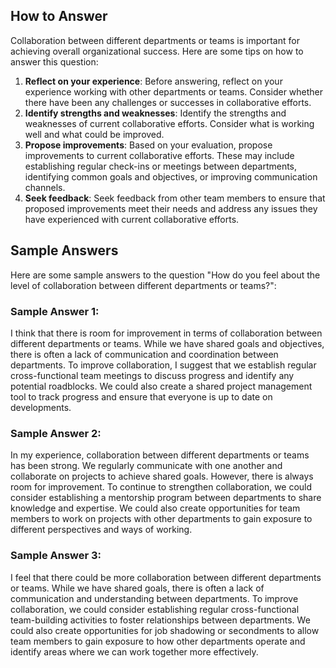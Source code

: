 

How to Answer
-------------

Collaboration between different departments or teams is important for achieving overall organizational success. Here are some tips on how to answer this question:

1. **Reflect on your experience**: Before answering, reflect on your experience working with other departments or teams. Consider whether there have been any challenges or successes in collaborative efforts.
2. **Identify strengths and weaknesses**: Identify the strengths and weaknesses of current collaborative efforts. Consider what is working well and what could be improved.
3. **Propose improvements**: Based on your evaluation, propose improvements to current collaborative efforts. These may include establishing regular check-ins or meetings between departments, identifying common goals and objectives, or improving communication channels.
4. **Seek feedback**: Seek feedback from other team members to ensure that proposed improvements meet their needs and address any issues they have experienced with current collaborative efforts.

Sample Answers
--------------

Here are some sample answers to the question "How do you feel about the level of collaboration between different departments or teams?":

### Sample Answer 1:

I think that there is room for improvement in terms of collaboration between different departments or teams. While we have shared goals and objectives, there is often a lack of communication and coordination between departments. To improve collaboration, I suggest that we establish regular cross-functional team meetings to discuss progress and identify any potential roadblocks. We could also create a shared project management tool to track progress and ensure that everyone is up to date on developments.

### Sample Answer 2:

In my experience, collaboration between different departments or teams has been strong. We regularly communicate with one another and collaborate on projects to achieve shared goals. However, there is always room for improvement. To continue to strengthen collaboration, we could consider establishing a mentorship program between departments to share knowledge and expertise. We could also create opportunities for team members to work on projects with other departments to gain exposure to different perspectives and ways of working.

### Sample Answer 3:

I feel that there could be more collaboration between different departments or teams. While we have shared goals, there is often a lack of communication and understanding between departments. To improve collaboration, we could consider establishing regular cross-functional team-building activities to foster relationships between departments. We could also create opportunities for job shadowing or secondments to allow team members to gain exposure to how other departments operate and identify areas where we can work together more effectively.
